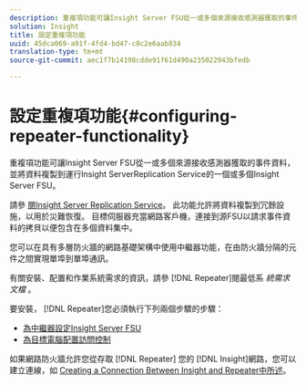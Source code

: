 ```yaml
---
description: 重複項功能可讓Insight Server FSU從一或多個來源接收感測器獲取的事件資料，並將資料複製到運行Insight ServerReplication Service的一個或多個Insight Server FSU。
solution: Insight
title: 設定重複項功能
uuid: 45dca069-a91f-4fd4-bd47-c8c2e6aab834
translation-type: tm+mt
source-git-commit: aec1f7b14198cdde91f61d490a235022943bfedb

---
```



# 設定重複項功能{#configuring-repeater-functionality}

重複項功能可讓Insight Server FSU從一或多個來源接收感測器獲取的事件資料，並將資料複製到運行Insight ServerReplication Service的一個或多個Insight Server FSU。

請參 [閱Insight Server Replication Service](../../../../home/c-inst-svr/c-ins-svr-rep-svc/c-ins-svr-rep-svc.md#concept-926e654e80d943a0b6ac44a82a510d92)。 此功能允許將資料複製到冗餘設施，以用於災難恢復。 目標伺服器充當網路客戶機，連接到源FSU以請求事件資料的拷貝以便包含在多個資料集中。

您可以在具有多層防火牆的網路基礎架構中使用中繼器功能，在由防火牆分隔的元件之間實現單埠到單埠通訊。

有關安裝、配置和作業系統需求的資訊，請參 [!DNL Repeater]閱最低系 *統需求文檔* 。

要安裝， [!DNL Repeater]您必須執行下列兩個步驟的步驟：

* [為中繼器設定Insight Server FSU](../../../../home/c-inst-svr/c-rptr-fntly/c-cnfg-rptr-fntly/t-cfg-fsu-rptr.md#task-1ad7fa5777b845f4bd398f97226e56b2)
* [為目標電腦配置訪問控制](../../../../home/c-inst-svr/c-rptr-fntly/c-cnfg-rptr-fntly/t-cfg-acc-ctrll-tgt-mach.md#task-0e49953728444839bc0a26234501a4c5)

如果網路防火牆允許您從存取 [!DNL Repeater] 您的 [!DNL Insight]網路，您可以建立連線，如 [Creating a Connection Between Insight and Repeater中所述](../../../../home/c-inst-svr/c-rptr-fntly/c-cnfg-rptr-fntly/t-crt-conn-ins-rptr.md#task-785bfe5f0e31484683e4345038add118)。
